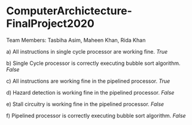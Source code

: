 # ComputerArchictecture-FinalProject2020
Team Members: Tasbiha Asim, Maheen Khan, Rida Khan

a) All instructions in single cycle processor are working fine. *True*

b) Single Cycle processor is correctly executing bubble sort algorithm. *False*

c) All instructions are working fine in the pipelined processor. *True*

d) Hazard detection is working fine in the pipelined processor. *False*

e) Stall circuitry is working fine in the pipelined processor. *False*

f) Pipelined processor is correctly executing bubble sort algorithm. *False*
